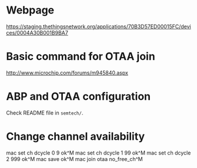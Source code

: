# Webpage

https://staging.thethingsnetwork.org/applications/70B3D57ED00015FC/devices/0004A30B001B9BA7

# Basic command for OTAA join

http://www.microchip.com/forums/m945840.aspx

# ABP and OTAA configuration

Check README file in `semtech/`.

# Change channel availability

mac set ch dcycle 0 9
ok^M
mac set ch dcycle 1 99
ok^M
mac set ch dcycle 2 999
ok^M
mac save
ok^M
mac join otaa
no_free_ch^M

